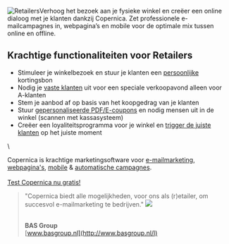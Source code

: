 ![Retailers](Copernicacom/retailers-copernica.jpg)Verhoog het bezoek aan
je fysieke winkel en creëer een online dialoog met je klanten dankzij
Copernica. Zet professionele e-mailcampagnes in, webpagina’s en mobile
voor de optimale mix tussen online en offline.

Krachtige functionaliteiten voor Retailers
------------------------------------------

-   Stimuleer je winkelbezoek en stuur je klanten een
    [persoonlijke](http://www.copernica.com/nl/functies/print/maak-een-gepersonaliseerd-pdf-document "Personaliseer PDF-documenten")
    kortingsbon
-   Nodig je [vaste
    klanten](http://www.copernica.com/nl/functies/profielen/definieer-doelgroepen-met-selecties)
    uit voor een speciale verkoopavond alleen voor A-klanten
-   Stem je aanbod af op basis van het koopgedrag van je klanten
-   Stuur [gepersonaliseerde
    PDF/E-coupons](http://www.copernica.com/nl/functies/print/maak-een-gepersonaliseerd-pdf-document)
    en nodig mensen uit in de winkel (scannen met kassasysteem)
-   Creëer een loyaliteitsprogramma voor je winkel en [trigger de juiste
    klanten](http://www.copernica.com/nl/functies/e-mailings/automatiseer-je-campagnes)
    op het juiste moment

\

Copernica is krachtige marketingsoftware voor
[e-mailmarketing](http://www.copernica.com/nl/functies/e-mailings "e-mailmarketing"),
[webpagina's](http://www.copernica.com/nl/functies/webpaginas "webpagina's"),
[mobile](http://www.copernica.com/nl/functies/mobile "mobile") &
[automatische
campagnes](http://www.copernica.com/nl/functies/e-mailings/automatiseer-je-campagnes "automatische campagnes").\
\
[Test Copernica nu
gratis!](http://www.copernica.com/nl/copernica-30-dagen-proberen "Test Copernica nu gratis!")

> "Copernica biedt alle mogelijkheden, voor ons als (r)etailer, om
> succesvol e-mailmarketing te bedrijven."
> ![](testimonials/basgroup.png)
>
> \
> **BAS Group**\
> [www.basgroup.nl](http://www.basgroup.nl/l)
